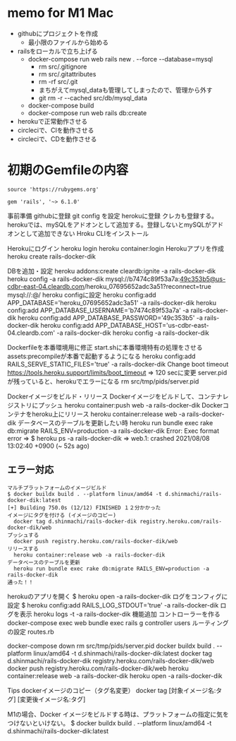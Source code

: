 # memo for M1 Mac 
* githubにプロジェクトを作成
  * 最小限のファイルから始める
* railsをローカルで立ち上げる
  * docker-compose run web rails new . --force --database=mysql
      * rm src/.gitignore
      * rm src/.gitattributes
      * rm -rf src/.git
      * まちがえてmysql_dataも管理してしまったので、管理から外す
      * git rm -r --cached src/db/mysql_data
  * docker-compose build 
  * docker-compose run web rails db:create
* herokuで正常動作させる
* circleciで、CIを動作させる
* circleciで、CDを動作させる

# 初期のGemfileの内容
```
source 'https://rubygems.org'

gem 'rails', '~> 6.1.0'
```



事前準備 
  githubに登録
  git config を設定
  herokuに登録
    クレカも登録する。herokuでは、mySQLをアドオンとして追加する。登録しないとmySQLがアドオンとして追加できない
  Hroku CLIをインストール

Herokuにログイン
  heroku login 
  heroku container:login
Herokuアプリを作成
  heroku create rails-docker-dik 

DBを追加・設定
  heroku addons:create cleardb:ignite -a rails-docker-dik
  heroku config -a rails-docker-dik
    mysql://b7474c89f53a7a:49c353b5@us-cdbr-east-04.cleardb.com/heroku_07695652adc3a51?reconnect=true    
    mysql://<user-name>:<password>@<host-name>/<database-name>
  heroku configに設定
    heroku config:add APP_DATABASE='heroku_07695652adc3a51' -a rails-docker-dik
    heroku config:add APP_DATABASE_USERNAME='b7474c89f53a7a' -a rails-docker-dik
    heroku config:add APP_DATABASE_PASSWORD='49c353b5' -a rails-docker-dik
    heroku config:add APP_DATABASE_HOST='us-cdbr-east-04.cleardb.com' -a rails-docker-dik
    heroku config -a rails-docker-dik
  
Dockerfileを本番環境用に修正
  start.shに本番環境特有の処理をさせる
  assets:precompileが本番で起動するようになる
    heroku config:add RAILS_SERVE_STATIC_FILES='true' -a rails-docker-dik 
  Change boot timeout
    https://tools.heroku.support/limits/boot_timeout
    => 120 secに変更 
  server.pidが残っていると、herokuでエラーになる
    rm src/tmp/pids/server.pid

Dockerイメージをビルド・リリース
  Dockerイメージをビルドして、コンテナレジストリにプッシュ
    heroku container:push web -a rails-docker-dik
  Dockerコンテナをheroku上にリリース
    heroku container:release web -a rails-docker-dik
  データベースのテーブルを更新したい時
    heroku run bundle exec rake db:migrate RAILS_ENV=production -a rails-docker-dik
      Error: Exec format error
      => $ heroku ps -a rails-docker-dik 
      => web.1: crashed 2021/08/08 13:02:40 +0900 (~ 52s ago)
  ## エラー対応 ##
    マルチプラットフォームのイメージビルド
    $ docker buildx build . --platform linux/amd64 -t d.shinmachi/rails-docker-dik:latest
    [+] Building 750.0s (12/12) FINISHED １２分かかった
    イメージにタグを付ける (イメージのコピー)
      docker tag d.shinmachi/rails-docker-dik registry.heroku.com/rails-docker-dik/web
    プッシュする
      docker push registry.heroku.com/rails-docker-dik/web
    リリースする
      heroku container:release web -a rails-docker-dik
    データベースのテーブルを更新
      heroku run bundle exec rake db:migrate RAILS_ENV=production -a rails-docker-dik
    通った！！
  herokuのアプリを開く
    $ heroku open -a rails-docker-dik 
  ログをコンフィグに設定
    $ heroku config:add RAILS_LOG_STDOUT='true' -a rails-docker-dik
  ログを表示
    heroku logs -t -a rails-docker-dik
機能追加
  コントローラーを作る
    docker-compose exec web bundle exec rails g controller users
  ルーティングの設定 routes.rb 


  docker-compose down
  rm src/tmp/pids/server.pid
  docker buildx build . --platform linux/amd64 -t d.shinmachi/rails-docker-dik:latest
  docker tag d.shinmachi/rails-docker-dik registry.heroku.com/rails-docker-dik/web
  docker push registry.heroku.com/rails-docker-dik/web
  heroku container:release web -a rails-docker-dik
  heroku open -a rails-docker-dik 


Tips
dockerイメージのコピー（タグ名変更）
  docker tag [対象イメージ名:タグ] [変更後イメージ名:タグ]

M1の場合、Docker イメージをビルドする時は、プラットフォームの指定に気をつけないといけない。
  $ docker buildx build . --platform linux/amd64 -t d.shinmachi/rails-docker-dik:latest
